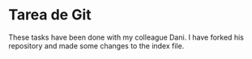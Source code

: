 # Tarea de Git

These tasks have been done with my colleague Dani. I have forked his repository and made some changes to the index file.       

